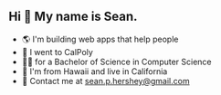 ## Hi 👋 My name is Sean. 

- 🌎 I'm building web apps that help people
- 🐎 I went to CalPoly
- 👨‍💻 for a Bachelor of Science in Computer Science
- 🌸 I'm from Hawaii and live in California
- 📧 Contact me at sean.p.hershey@gmail.com
